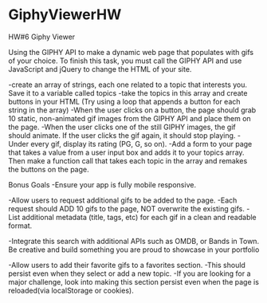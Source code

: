 # GiphyViewerHW
HW#6 Giphy Viewer



Using the GIPHY API to make a dynamic web page that populates with gifs of your choice. To finish this task, you must call the GIPHY API and use JavaScript and jQuery to change the HTML of your site.

-create an array of strings, each one related to a topic that interests you. Save it to a variable called topics
-take the topics in this array and create buttons in your HTML (Try using a loop that appends a button for each string in the array)
-When the user clicks on a button, the page should grab 10 static, non-animated gif images from the GIPHY API and place them on the page.
-When the user clicks one of the still GIPHY images, the gif should animate. If the user clicks the gif again, it should stop playing.
-Under every gif, display its rating (PG, G, so on).
-Add a form to your page that takes a value from a user input box and adds it to your topics array. Then make a function call that takes each topic in the array and remakes the buttons on the page.


Bonus Goals
-Ensure your app is fully mobile responsive.

-Allow users to request additional gifs to be added to the page.
    -Each request should ADD 10 gifs to the page, NOT overwrite the existing gifs.
    -List additional metadata (title, tags, etc) for each gif in a clean and readable format.

-Integrate this search with additional APIs such as OMDB, or Bands in Town. Be creative and build something you are proud to showcase in your portfolio

-Allow users to add their favorite gifs to a favorites section.
    -This should persist even when they select or add a new topic.
    -If you are looking for a major challenge, look into making this section persist even when the page is reloaded(via localStorage or cookies).
